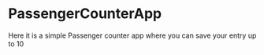 # PassengerCounterApp
Here it is a simple Passenger counter app where you can save your entry up to 10
